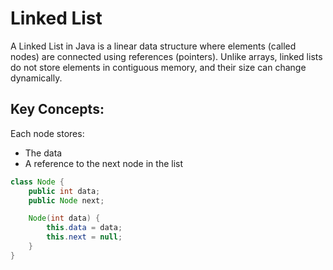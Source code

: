# Linked List

A Linked List in Java is a linear data structure where elements (called nodes) are connected using references (pointers). Unlike arrays, linked lists do not store elements in contiguous memory, and their size can change dynamically.

## Key Concepts:

Each node stores:

- The data
- A reference to the next node in the list

```Java
class Node {
    public int data;
    public Node next;

    Node(int data) {
        this.data = data;
        this.next = null;
    }
}
```